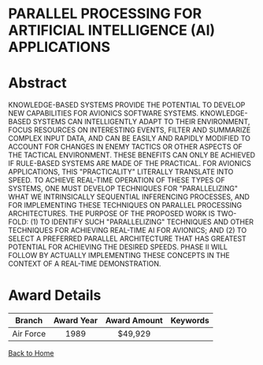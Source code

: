 
PARALLEL PROCESSING FOR ARTIFICIAL INTELLIGENCE (AI) APPLICATIONS
=================================================================

# Abstract


KNOWLEDGE-BASED SYSTEMS PROVIDE THE POTENTIAL TO DEVELOP NEW CAPABILITIES FOR AVIONICS SOFTWARE SYSTEMS. KNOWLEDGE-BASED SYSTEMS CAN INTELLIGENTLY ADAPT TO THEIR ENVIRONMENT, FOCUS RESOURCES ON INTERESTING EVENTS, FILTER AND SUMMARIZE COMPLEX INPUT DATA, AND CAN BE EASILY AND RAPIDLY MODIFIED TO ACCOUNT FOR CHANGES IN ENEMY TACTICS OR OTHER ASPECTS OF THE TACTICAL ENVIRONMENT. THESE BENEFITS CAN ONLY BE ACHIEVED IF RULE-BASED SYSTEMS ARE MADE OF THE PRACTICAL. FOR AVIONICS APPLICATIONS, THIS &quot;PRACTICALITY&quot; LITERALLY TRANSLATE INTO SPEED. TO ACHIEVE REAL-TIME OPERATION OF THESE TYPES OF SYSTEMS, ONE MUST DEVELOP TECHNIQUES FOR &quot;PARALLELIZING&quot; WHAT WE INTRINSICALLY SEQUENTIAL INFERENCING PROCESSES, AND FOR IMPLEMENTING THESE TECHNIQUES ON PARALLEL PROCESSING ARCHITECTURES. THE PURPOSE OF THE PROPOSED WORK IS TWO-FOLD: (1) TO IDENTIFY SUCH &quot;PARALLELIZING&quot; TECHNIQUES AND OTHER TECHNIQUES FOR ACHIEVING REAL-TIME AI FOR AVIONICS; AND (2) TO SELECT A PREFERRED PARALLEL ARCHITECTURE THAT HAS GREATEST POTENTIAL FOR ACHIEVING THE DESIRED SPEEDS. PHASE II WILL FOLLOW BY ACTUALLY IMPLEMENTING THESE CONCEPTS IN THE CONTEXT OF A REAL-TIME DEMONSTRATION.  

# Award Details

|Branch|Award Year|Award Amount|Keywords|
| :---: | :---: | :---: | :---: |
|Air Force|1989|$49,929||
  
  


[Back to Home](https://github.com/chrischow/dod_sbir_awards)